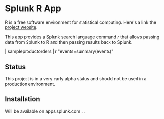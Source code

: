 Splunk R App
============
R is a free software environment for statistical computing.
Here's a link the [project website](http://www.r-project.org/).

This app provides a Splunk search language command *r* that allows passing
data from Splunk to R and then passing results back to Splunk.

  | sampleproductorders | r "events=summary(events)"

Status
------
This project is in a very early alpha status and should not be used in a
production environment.

Installation
------------
Will be available on apps.splunk.com ...

